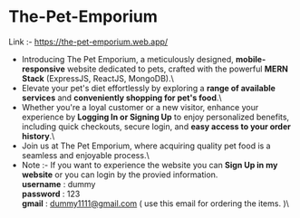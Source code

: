 # The-Pet-Emporium 
Link :- https://the-pet-emporium.web.app/
* Introducing The Pet Emporium, a meticulously designed, **mobile-responsive** website dedicated to pets, crafted with the powerful **MERN Stack**  (ExpressJS, ReactJS, MongoDB).\ 
* Elevate your pet's diet effortlessly by exploring a **range of available services** and **conveniently shopping for pet's food**.\
* Whether you're a loyal customer or a new visitor, enhance your experience by **Logging In or Signing Up** to enjoy personalized benefits, including quick checkouts, secure login, and **easy access to 
  your order history**.\
* Join us at The Pet Emporium, where acquiring quality pet food is a seamless and enjoyable process.\
* Note :- If you want to experience the website you can **Sign Up in my website** or you can login by the provied information.\
   **username** : dummy\
   **password** : 123\
   **gmail**    : dummy1111@gmail.com ( use this email for ordering the items. )\
  
  
  
  
